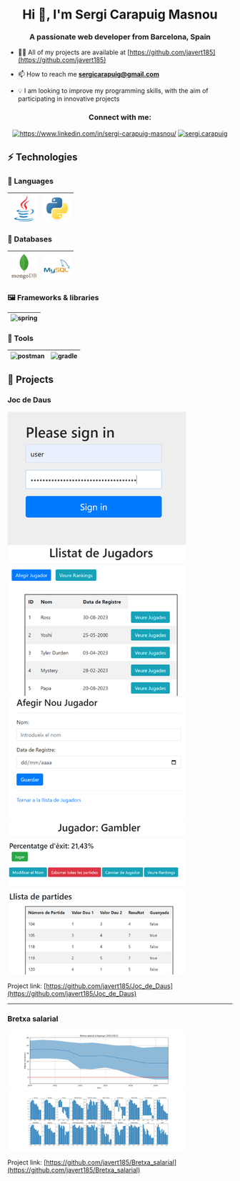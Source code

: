 <h1 align="center">Hi 👋, I'm Sergi Carapuig Masnou</h1>
<h3 align="center">A passionate web developer from Barcelona, Spain</h3>

- 👨‍💻 All of my projects are available at [https://github.com/javert185](https://github.com/javert185)

- 📫 How to reach me **sergicarapuig@gmail.com**
  
- 💡 I am looking to improve my programming skills, with the aim of participating in innovative projects

<h3 align="center">Connect with me:</h3>
<p align="center">
<a href="https://linkedin.com/in/https://www.linkedin.com/in/sergi-carapuig-masnou/" target="blank"><img align="center" src="https://raw.githubusercontent.com/rahuldkjain/github-profile-readme-generator/master/src/images/icons/Social/linked-in-alt.svg" alt="https://www.linkedin.com/in/sergi-carapuig-masnou/" height="30" width="40" /></a>
<a href="https://instagram.com/sergi.carapuig" target="blank"><img align="center" src="https://raw.githubusercontent.com/rahuldkjain/github-profile-readme-generator/master/src/images/icons/Social/instagram.svg" alt="sergi.carapuig" height="30" width="40" /></a>
</p>

## ⚡ Technologies
### :speech_balloon: Languages

| <img src="https://raw.githubusercontent.com/devicons/devicon/master/icons/java/java-original.svg" alt="java" width="60" height="60"/> | <img src="https://raw.githubusercontent.com/devicons/devicon/master/icons/python/python-original.svg" alt="python" width="60" height="60"/> |
| ------------------------------------------------------------------------------------------------------------------------- | ----------------------------------------------------------------------------------------------------------------------------- |


### :floppy_disk: Databases

| <img src="https://raw.githubusercontent.com/devicons/devicon/master/icons/mongodb/mongodb-original-wordmark.svg" alt="mongodb" width="60" height="60"/> | <img src="https://raw.githubusercontent.com/devicons/devicon/master/icons/mysql/mysql-original-wordmark.svg" alt="mysql" width="60" height="60"/> |
| ----------------------------------------------------------------------------------------------------------------------------------------- | ------------------------------------------------------------------------------------------------------------------------- |


### 🖼️ Frameworks & libraries

| <img src="https://www.vectorlogo.zone/logos/springio/springio-icon.svg" alt="spring" width="60" height="60"/> |
| ------------------------------------------------------------------------------------------------------------- |


### :wrench: Tools

| <img src="https://www.vectorlogo.zone/logos/getpostman/getpostman-icon.svg" alt="postman" width="60" height="60"/> | <img src="https://www.vectorlogo.zone/logos/gradle/gradle-icon.svg" alt="gradle" width="60" height="60"/> |
| ------------------------------------------------------------------------------------------------------------------ | ---------------------------------------------------------------------------------------------------------- |



## 🚀 Projects

### Joc de Daus

<img src="jocdedaus/jocdedaus1.png" width="400"> <img src="jocdedaus/jocdedaus2.png" width="400"> <img src="jocdedaus/jocdedaus3.png" width="400"> <img src="jocdedaus/jocdedaus4.png" width="400">

Project link: [https://github.com/javert185/Joc_de_Daus](https://github.com/javert185/Joc_de_Daus)

---

### Bretxa salarial

<img src="bretxa/bretxa.png" width="400"> <img src="bretxa/taules.png" width="400">

Project link: [https://github.com/javert185/Bretxa_salarial](https://github.com/javert185/Bretxa_salarial)

